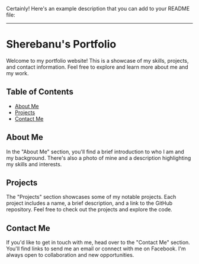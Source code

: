 Certainly! Here's an example description that you can add to your README file:

---

# Sherebanu's Portfolio

Welcome to my portfolio website! This is a showcase of my skills, projects, and contact information. Feel free to explore and learn more about me and my work.

## Table of Contents

- [About Me](#about-me)
- [Projects](#projects)
- [Contact Me](#contact-me)

## About Me

In the "About Me" section, you'll find a brief introduction to who I am and my background. There's also a photo of mine and a description highlighting my skills and interests.

## Projects

The "Projects" section showcases some of my notable projects. Each project includes a name, a brief description, and a link to the GitHub repository. Feel free to check out the projects and explore the code.

## Contact Me

If you'd like to get in touch with me, head over to the "Contact Me" section. You'll find links to send me an email or connect with me on Facebook. I'm always open to collaboration and new opportunities.
